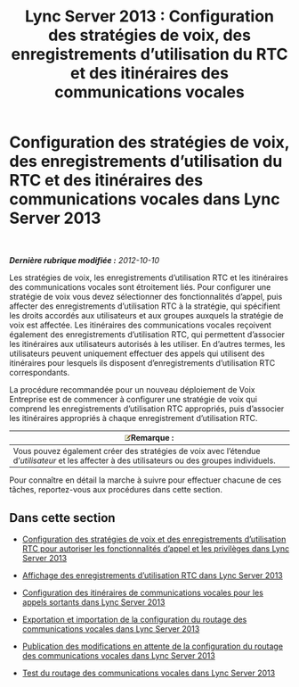 ﻿---
title: 'Lync Server 2013 : Configuration des stratégies de voix, des enregistrements d’utilisation du RTC et des itinéraires des communications vocales'
TOCTitle: Configuration des stratégies de voix, des enregistrements d’utilisation du RTC et des itinéraires des communications vocales
ms:assetid: 1e5a15f9-6f42-4dc6-baaa-24daf54afc4d
ms:mtpsurl: https://technet.microsoft.com/fr-fr/library/Gg398272(v=OCS.15)
ms:contentKeyID: 49296450
ms.date: 05/20/2016
mtps_version: v=OCS.15
ms.translationtype: HT
---

# Configuration des stratégies de voix, des enregistrements d’utilisation du RTC et des itinéraires des communications vocales dans Lync Server 2013

 

_**Dernière rubrique modifiée :** 2012-10-10_

Les stratégies de voix, les enregistrements d’utilisation RTC et les itinéraires des communications vocales sont étroitement liés. Pour configurer une stratégie de voix vous devez sélectionner des fonctionnalités d’appel, puis affecter des enregistrements d’utilisation RTC à la stratégie, qui spécifient les droits accordés aux utilisateurs et aux groupes auxquels la stratégie de voix est affectée. Les itinéraires des communications vocales reçoivent également des enregistrements d’utilisation RTC, qui permettent d’associer les itinéraires aux utilisateurs autorisés à les utiliser. En d’autres termes, les utilisateurs peuvent uniquement effectuer des appels qui utilisent des itinéraires pour lesquels ils disposent d’enregistrements d’utilisation RTC correspondants.

La procédure recommandée pour un nouveau déploiement de Voix Entreprise est de commencer à configurer une stratégie de voix qui comprend les enregistrements d’utilisation RTC appropriés, puis d’associer les itinéraires appropriés à chaque enregistrement d’utilisation RTC.

<table>
<thead>
<tr class="header">
<th><img src="images/Gg398920.note(OCS.15).gif" title="note" alt="note" />Remarque :</th>
</tr>
</thead>
<tbody>
<tr class="odd">
<td>Vous pouvez également créer des stratégies de voix avec l’étendue d’<em>utilisateur</em> et les affecter à des utilisateurs ou des groupes individuels.</td>
</tr>
</tbody>
</table>


Pour connaître en détail la marche à suivre pour effectuer chacune de ces tâches, reportez-vous aux procédures dans cette section.

## Dans cette section

  - [Configuration des stratégies de voix et des enregistrements d’utilisation RTC pour autoriser les fonctionnalités d’appel et les privilèges dans Lync Server 2013](lync-server-2013-configuring-voice-policies-and-pstn-usage-records-to-authorize-calling-features-and-privileges.md)

  - [Affichage des enregistrements d’utilisation RTC dans Lync Server 2013](lync-server-2013-view-pstn-usage-records.md)

  - [Configuration des itinéraires de communications vocales pour les appels sortants dans Lync Server 2013](lync-server-2013-configuring-voice-routes-for-outbound-calls.md)

  - [Exportation et importation de la configuration du routage des communications vocales dans Lync Server 2013](lync-server-2013-exporting-and-importing-voice-routing-configuration.md)

  - [Publication des modifications en attente de la configuration du routage des communications vocales dans Lync Server 2013](lync-server-2013-publish-pending-changes-to-the-voice-routing-configuration.md)

  - [Test du routage des communications vocales dans Lync Server 2013](lync-server-2013-test-voice-routing.md)

